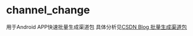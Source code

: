 # channel_change
用于Android APP快速批量生成渠道包
具体分析见[CSDN Blog 批量生成渠道包](http://blog.csdn.net/wangsai_silence/article/details/48466673)